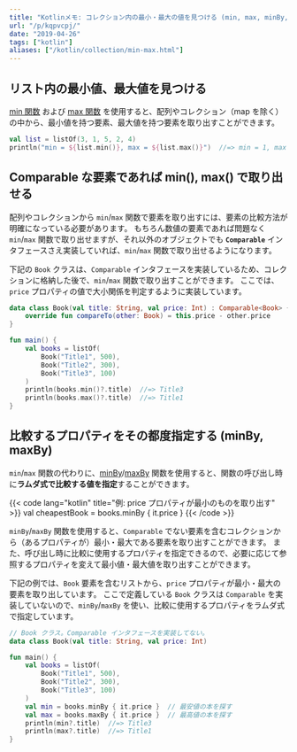 ```yaml
---
title: "Kotlinメモ: コレクション内の最小・最大の値を見つける (min, max, minBy, maxBy)"
url: "/p/kqpvcpj/"
date: "2019-04-26"
tags: ["kotlin"]
aliases: ["/kotlin/collection/min-max.html"]
---
```



リスト内の最小値、最大値を見つける
----

[min 関数](https://kotlinlang.org/api/latest/jvm/stdlib/kotlin.collections/min.html) および [max 関数](https://kotlinlang.org/api/latest/jvm/stdlib/kotlin.collections/max.html) を使用すると、配列やコレクション（map を除く）の中から、最小値を持つ要素、最大値を持つ要素を取り出すことができます。

```kotlin
val list = listOf(3, 1, 5, 2, 4)
println("min = ${list.min()}, max = ${list.max()}")  //=> min = 1, max = 5
```

Comparable な要素であれば min(), max() で取り出せる
----

配列やコレクションから `min`/`max` 関数で要素を取り出すには、要素の比較方法が明確になっている必要があります。
もちろん数値の要素であれば問題なく `min`/`max` 関数で取り出せますが、それ以外のオブジェクトでも **`Comparable`** インタフェースさえ実装していれば、`min`/`max` 関数で取り出せるようになります。

下記の `Book` クラスは、`Comparable` インタフェースを実装しているため、コレクションに格納した後で、`min`/`max` 関数で取り出すことができます。
ここでは、`price` プロパティの値で大小関係を判定するように実装しています。

```kotlin
data class Book(val title: String, val price: Int) : Comparable<Book> {
    override fun compareTo(other: Book) = this.price - other.price
}

fun main() {
    val books = listOf(
        Book("Title1", 500),
        Book("Title2", 300),
        Book("Title3", 100)
    )
    println(books.min()?.title)  //=> Title3
    println(books.max()?.title)  //=> Title1
}
```


比較するプロパティをその都度指定する (minBy, maxBy)
----

`min`/`max` 関数の代わりに、[minBy](https://kotlinlang.org/api/latest/jvm/stdlib/kotlin.collections/min-by.html)/[maxBy](https://kotlinlang.org/api/latest/jvm/stdlib/kotlin.collections/max-by.html) 関数を使用すると、関数の呼び出し時に**ラムダ式で比較する値を指定**することができます。

{{< code lang="kotlin" title="例: price プロパティが最小のものを取り出す" >}}
val cheapestBook = books.minBy { it.price }
{{< /code >}}

`minBy`/`maxBy` 関数を使用すると、`Comparable` でない要素を含むコレクションから（あるプロパティが）最小・最大である要素を取り出すことができます。
また、呼び出し時に比較に使用するプロパティを指定できるので、必要に応じて参照するプロパティを変えて最小値・最大値を取り出すことができます。

下記の例では、`Book` 要素を含むリストから、`price` プロパティが最小・最大の要素を取り出しています。
ここで定義している `Book` クラスは `Comparable` を実装していないので、`minBy`/`maxBy` を使い、比較に使用するプロパティをラムダ式で指定しています。

```kotlin
// Book クラス。Comparable インタフェースを実装してない。
data class Book(val title: String, val price: Int)

fun main() {
    val books = listOf(
        Book("Title1", 500),
        Book("Title2", 300),
        Book("Title3", 100)
    )
    val min = books.minBy { it.price }  // 最安値の本を探す
    val max = books.maxBy { it.price }  // 最高値の本を探す
    println(min?.title)  //=> Title3
    println(max?.title)  //=> Title1
}
```

